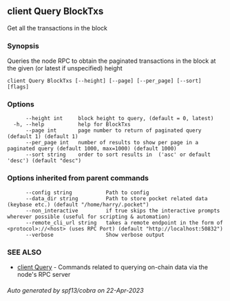 ## client Query BlockTxs

Get all the transactions in the block

### Synopsis

Queries the node RPC to obtain the paginated transactions in the block at the given (or latest if unspecified) height

```
client Query BlockTxs [--height] [--page] [--per_page] [--sort] [flags]
```

### Options

```
      --height int     block height to query, (default = 0, latest)
  -h, --help           help for BlockTxs
      --page int       page number to return of paginated query (default 1) (default 1)
      --per_page int   number of results to show per page in a paginated query (default 1000, max=1000) (default 1000)
      --sort string    order to sort results in  ('asc' or default 'desc') (default "desc")
```

### Options inherited from parent commands

```
      --config string           Path to config
      --data_dir string         Path to store pocket related data (keybase etc.) (default "/home/harry/.pocket")
      --non_interactive         if true skips the interactive prompts wherever possible (useful for scripting & automation)
      --remote_cli_url string   takes a remote endpoint in the form of <protocol>://<host> (uses RPC Port) (default "http://localhost:50832")
      --verbose                 Show verbose output
```

### SEE ALSO

* [client Query](client_Query.md)	 - Commands related to querying on-chain data via the node's RPC server

###### Auto generated by spf13/cobra on 22-Apr-2023
